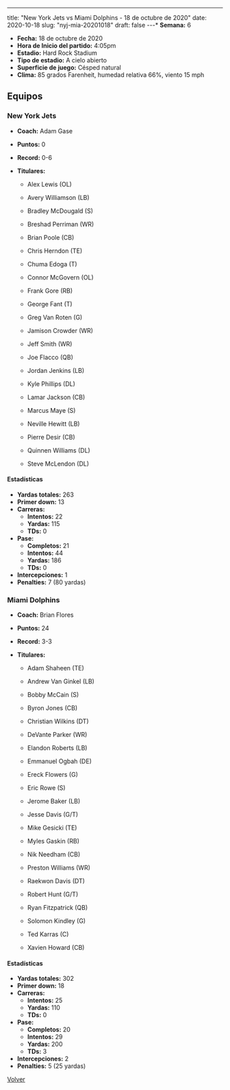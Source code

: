 ---
title: "New York Jets vs Miami Dolphins - 18 de octubre de 2020"
date: 2020-10-18
slug: "nyj-mia-20201018"
draft: false
---* **Semana:** 6
* **Fecha:** 18 de octubre de 2020
* **Hora de Inicio del partido:** 4:05pm
* **Estadio:** Hard Rock Stadium
* **Tipo de estadio:** A cielo abierto
* **Superficie de juego:** Césped natural
* **Clima:** 85 grados Farenheit, humedad relativa 66%, viento 15 mph

## Equipos


### New York Jets
* **Coach:** Adam Gase
* **Puntos:** 0
* **Record:** 0-6
* **Titulares:** 

  * Alex Lewis (OL) 

  * Avery Williamson (LB) 

  * Bradley McDougald (S) 

  * Breshad Perriman (WR) 

  * Brian Poole (CB) 

  * Chris Herndon (TE) 

  * Chuma Edoga (T) 

  * Connor McGovern (OL) 

  * Frank Gore (RB) 

  * George Fant (T) 

  * Greg Van Roten (G) 

  * Jamison Crowder (WR) 

  * Jeff Smith (WR) 

  * Joe Flacco (QB) 

  * Jordan Jenkins (LB) 

  * Kyle Phillips (DL) 

  * Lamar Jackson (CB) 

  * Marcus Maye (S) 

  * Neville Hewitt (LB) 

  * Pierre Desir (CB) 

  * Quinnen Williams (DL) 

  * Steve McLendon (DL) 

#### Estadísticas
* **Yardas totales:** 263
* **Primer down:** 13
* **Carreras:**
  * **Intentos:** 22
  * **Yardas:** 115
  * **TDs:** 0
* **Pase:**
  * **Completos:** 21
  * **Intentos:** 44
  * **Yardas:** 186
  * **TDs:** 0
* **Intercepciones:** 1
* **Penalties:** 7 (80 yardas)

### Miami Dolphins
* **Coach:** Brian Flores
* **Puntos:** 24
* **Record:** 3-3
* **Titulares:** 

  * Adam Shaheen (TE) 

  * Andrew Van Ginkel (LB) 

  * Bobby McCain (S) 

  * Byron Jones (CB) 

  * Christian Wilkins (DT) 

  * DeVante Parker (WR) 

  * Elandon Roberts (LB) 

  * Emmanuel Ogbah (DE) 

  * Ereck Flowers (G) 

  * Eric Rowe (S) 

  * Jerome Baker (LB) 

  * Jesse Davis (G/T) 

  * Mike Gesicki (TE) 

  * Myles Gaskin (RB) 

  * Nik Needham (CB) 

  * Preston Williams (WR) 

  * Raekwon Davis (DT) 

  * Robert Hunt (G/T) 

  * Ryan Fitzpatrick (QB) 

  * Solomon Kindley (G) 

  * Ted Karras (C) 

  * Xavien Howard (CB) 

#### Estadísticas
* **Yardas totales:** 302
* **Primer down:** 18
* **Carreras:**
  * **Intentos:** 25
  * **Yardas:** 110
  * **TDs:** 0
* **Pase:**
  * **Completos:** 20
  * **Intentos:** 29
  * **Yardas:** 200
  * **TDs:** 3
* **Intercepciones:** 2
* **Penalties:** 5 (25 yardas)


[Volver](/historia/2020)

